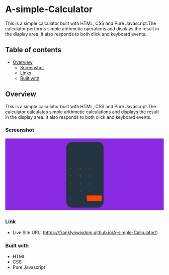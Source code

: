 # A-simple-Calculator

This is a simple calculator built with HTML, CSS and Pure Javascript.The calculator performs simple arithmetic operations and displays the result in the display area. It also responds to both click and keyboard events.

## Table of contents

- [Overview](#overview)
  - [Screenshot](#screenshot)
  - [Links](#links)
  - [Built with](#built-with)

## Overview
This is a simple calculator built with HTML, CSS and Pure Javascript.The calculator calculates simple arithmetic calculations and displays the result in the display area. It also responds to both click and keyboard events.

### Screenshot

![](Simple%20calculator%20screenshot.png)

### Link
- Live Site URL: (https://franklynwisdom.github.io/A-simple-Calculator/)

### Built with

- HTML
- CSS
- Pure Javascript
